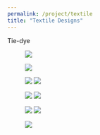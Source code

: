 ```yaml
---
permalink: /project/textile
title: "Textile Designs"
---
```

Tie-dye 
<figure>
  <a href="https://sxia2.github.io/projects_data/senior_studio/inspiration.jpg"><img src="https://sxia2.github.io/projects_data/senior_studio/inspiration.jpg"></a>
</figure>
<figure>
  <a href="https://sxia2.github.io/projects_data/senior_studio/ss-sketch.png"><img src="https://sxia2.github.io/projects_data/senior_studio/ss-sketch.png"></a>
</figure>
<figure class="half">
  <a href="https://sxia2.github.io/projects_data/senior_studio/s1-01.jpg"><img src="https://sxia2.github.io/projects_data/senior_studio/s1-01.jpg"></a>
  <a href="https://sxia2.github.io/projects_data/senior_studio/s2-01.jpg"><img src="https://sxia2.github.io/projects_data/senior_studio/s2-01.jpg"></a>
</figure>
<figure class="half">
  <a href="https://sxia2.github.io/projects_data/senior_studio/s3-01.jpg"><img src="https://sxia2.github.io/projects_data/senior_studio/s3-01.jpg"></a>
  <a href="https://sxia2.github.io/projects_data/senior_studio/s4-01.jpg"><img src="https://sxia2.github.io/projects_data/senior_studio/s4-01.jpg"></a>
</figure>
<figure class="half">
  <a href="https://sxia2.github.io/projects_data/senior_studio/d10.JPG"><img src="https://sxia2.github.io/projects_data/senior_studio/d10.JPG"></a>
  <a href="https://sxia2.github.io/projects_data/senior_studio/d20.JPG"><img src="https://sxia2.github.io/projects_data/senior_studio/d20.JPG"></a>
</figure>
<figure>
  <a href="https://sxia2.github.io/projects_data/senior_studio/d30.JPG"><img src="https://sxia2.github.io/projects_data/senior_studio/d30.JPG"></a>
</figure>